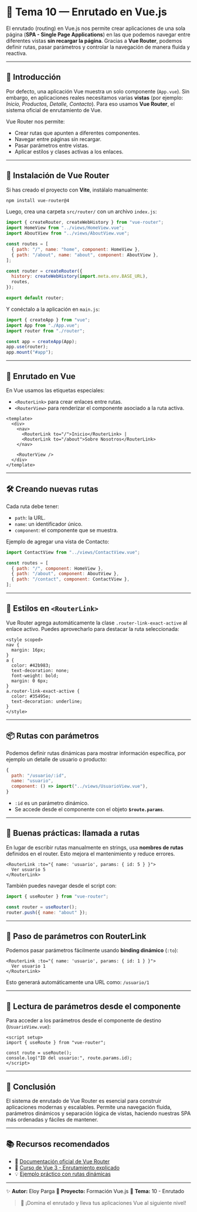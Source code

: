 # 🧭 Tema 10 — Enrutado en Vue.js

El enrutado (routing) en Vue.js nos permite crear aplicaciones de una sola página (**SPA - Single Page Applications**) en las que podemos navegar entre diferentes vistas **sin recargar la página**.
Gracias a **Vue Router**, podemos definir rutas, pasar parámetros y controlar la navegación de manera fluida y reactiva.

---

## 🚀 Introducción

Por defecto, una aplicación Vue muestra un solo componente (`App.vue`).
Sin embargo, en aplicaciones reales necesitamos varias **vistas** (por ejemplo: *Inicio, Productos, Detalle, Contacto*).
Para eso usamos **Vue Router**, el sistema oficial de enrutamiento de Vue.

Vue Router nos permite:

* Crear rutas que apunten a diferentes componentes.
* Navegar entre páginas sin recargar.
* Pasar parámetros entre vistas.
* Aplicar estilos y clases activas a los enlaces.

---

## 🧩 Instalación de Vue Router

Si has creado el proyecto con **Vite**, instálalo manualmente:

```bash
npm install vue-router@4
```

Luego, crea una carpeta `src/router/` con un archivo `index.js`:

```js
import { createRouter, createWebHistory } from "vue-router";
import HomeView from "../views/HomeView.vue";
import AboutView from "../views/AboutView.vue";

const routes = [
  { path: "/", name: "home", component: HomeView },
  { path: "/about", name: "about", component: AboutView },
];

const router = createRouter({
  history: createWebHistory(import.meta.env.BASE_URL),
  routes,
});

export default router;
```

Y conéctalo a la aplicación en `main.js`:

```js
import { createApp } from "vue";
import App from "./App.vue";
import router from "./router";

const app = createApp(App);
app.use(router);
app.mount("#app");
```

---

## 🧭 Enrutado en Vue

En Vue usamos las etiquetas especiales:

* `<RouterLink>` para crear enlaces entre rutas.
* `<RouterView>` para renderizar el componente asociado a la ruta activa.

```vue
<template>
  <div>
    <nav>
      <RouterLink to="/">Inicio</RouterLink> |
      <RouterLink to="/about">Sobre Nosotros</RouterLink>
    </nav>

    <RouterView />
  </div>
</template>
```

---

## 🛠️ Creando nuevas rutas

Cada ruta debe tener:

* `path`: la URL.
* `name`: un identificador único.
* `component`: el componente que se muestra.

Ejemplo de agregar una vista de Contacto:

```js
import ContactView from "../views/ContactView.vue";

const routes = [
  { path: "/", component: HomeView },
  { path: "/about", component: AboutView },
  { path: "/contact", component: ContactView },
];
```

---

## 🎨 Estilos en `<RouterLink>`

Vue Router agrega automáticamente la clase `.router-link-exact-active` al enlace activo.
Puedes aprovecharlo para destacar la ruta seleccionada:

```vue
<style scoped>
nav {
  margin: 16px;
}
a {
  color: #42b983;
  text-decoration: none;
  font-weight: bold;
  margin: 0 6px;
}
a.router-link-exact-active {
  color: #35495e;
  text-decoration: underline;
}
</style>
```

---

## 📦 Rutas con parámetros

Podemos definir rutas dinámicas para mostrar información específica, por ejemplo un detalle de usuario o producto:

```js
{
  path: "/usuario/:id",
  name: "usuario",
  component: () => import("../views/UsuarioView.vue"),
}
```

* `:id` es un parámetro dinámico.
* Se accede desde el componente con el objeto **`$route.params`**.

---

## 🧠 Buenas prácticas: llamada a rutas

En lugar de escribir rutas manualmente en strings, usa **nombres de rutas** definidos en el router.
Esto mejora el mantenimiento y reduce errores.

```vue
<RouterLink :to="{ name: 'usuario', params: { id: 5 } }">
  Ver usuario 5
</RouterLink>
```

También puedes navegar desde el script con:

```js
import { useRouter } from "vue-router";

const router = useRouter();
router.push({ name: "about" });
```

---

## 🔄 Paso de parámetros con RouterLink

Podemos pasar parámetros fácilmente usando **binding dinámico** (`:to`):

```vue
<RouterLink :to="{ name: 'usuario', params: { id: 1 } }">
  Ver usuario 1
</RouterLink>
```

Esto generará automáticamente una URL como:
`/usuario/1`

---

## 📖 Lectura de parámetros desde el componente

Para acceder a los parámetros desde el componente de destino (`UsuarioView.vue`):

```vue
<script setup>
import { useRoute } from "vue-router";

const route = useRoute();
console.log("ID del usuario:", route.params.id);
</script>
```

---

## 🧩 Conclusión

El sistema de enrutado de Vue Router es esencial para construir aplicaciones modernas y escalables.
Permite una navegación fluida, parámetros dinámicos y separación lógica de vistas, haciendo nuestras SPA más ordenadas y fáciles de mantener.

---

## 📚 Recursos recomendados

* 📘 [Documentación oficial de Vue Router](https://router.vuejs.org/)
* 🎥 [Curso de Vue 3 - Enrutamiento explicado](https://www.youtube.com/watch?v=f2K1bG9rF5g)
* 💡 [Ejemplo práctico con rutas dinámicas](https://stackblitz.com/edit/vue-router-example)

---

✨ **Autor:** Eloy Parga
📅 **Proyecto:** Formación Vue.js
📁 **Tema:** 10 - Enrutado

> 🚀 ¡Domina el enrutado y lleva tus aplicaciones Vue al siguiente nivel!
